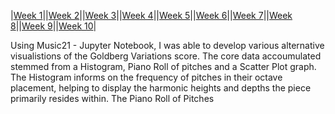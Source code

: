 |[Week 1](Week1.md)||[Week 2](week2.md)||[Week 3](week3.md)||[Week 4](week4.md)||[Week 5](week5.md)||[Week 6](week6.md)||[Week 7](week7.md)||[Week 8](week8.md)||[Week 9](week9.md)||[Week 10](week10.md)|

Using Music21 - Jupyter Notebook, I was able to develop various alternative visualistions of the Goldberg Variations score. The core data accoumulated stemmed from a Histogram, Piano Roll of pitches and a Scatter Plot graph.
The Histogram informs on the frequency of pitches in their octave placement, helping to display the harmonic heights and depths the piece primarily resides within.
The Piano Roll of Pitches
